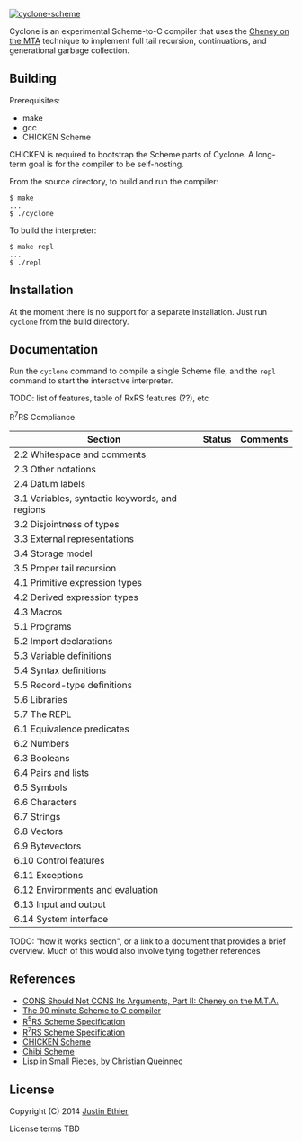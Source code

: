 [<img src="https://github.com/justinethier/nugget/raw/master/cyclone/web/cyclone-logo-03-header.png" alt="cyclone-scheme">](http://justinethier.github.com/nugget/cyclone)

Cyclone is an experimental Scheme-to-C compiler that uses the [Cheney on the MTA](http://www.pipeline.com/~hbaker1/CheneyMTA.html) technique to implement full tail recursion, continuations, and generational garbage collection.

Building
------------

Prerequisites:

- make
- gcc
- CHICKEN Scheme

CHICKEN is required to bootstrap the Scheme parts of Cyclone. A long-term goal is for the compiler to be self-hosting.

From the source directory, to build and run the compiler:

    $ make
    ...
    $ ./cyclone
    
To build the interpreter:

    $ make repl
    ...
    $ ./repl

Installation
------------
At the moment there is no support for a separate installation. Just run `cyclone` from the build directory.

Documentation
-------------
Run the `cyclone` command to compile a single Scheme file, and the `repl` command to start the interactive interpreter.

TODO: list of features, table of RxRS features (??), etc

R<sup>7</sup>RS Compliance

Section | Status | Comments
------- | ------ | ---------
2.2 Whitespace and comments | |
2.3 Other notations | |
2.4 Datum labels | |
3.1 Variables, syntactic keywords, and regions | |
3.2 Disjointness of types | |
3.3 External representations | |
3.4 Storage model | |
3.5 Proper tail recursion | |
4.1 Primitive expression types | |
4.2 Derived expression types | |
4.3 Macros | |
5.1 Programs | |
5.2 Import declarations | |
5.3 Variable definitions | |
5.4 Syntax definitions | |
5.5 Record-type definitions | |
5.6 Libraries | |
5.7 The REPL | |
6.1 Equivalence predicates | |
6.2 Numbers | |
6.3 Booleans | |
6.4 Pairs and lists | |
6.5 Symbols | |
6.6 Characters | |
6.7 Strings | |
6.8 Vectors | |
6.9 Bytevectors | |
6.10 Control features | |
6.11 Exceptions | |
6.12 Environments and evaluation | |
6.13 Input and output | |
6.14 System interface | |

TODO: "how it works section", or a link to a document that provides a brief overview. Much of this would also involve tying together references

References
----------

- [CONS Should Not CONS Its Arguments, Part II: Cheney on the M.T.A.](http://www.pipeline.com/~hbaker1/CheneyMTA.html)
- [The 90 minute Scheme to C compiler](http://churchturing.org/y/90-min-scc.pdf)
- [R<sup>5</sup>RS Scheme Specification](http://www.schemers.org/Documents/Standards/R5RS/HTML/)
- [R<sup>7</sup>RS Scheme Specification](http://trac.sacrideo.us/wg/wiki)
- [CHICKEN Scheme](http://www.call-cc.org/)
- [Chibi Scheme](http://code.google.com/p/chibi-scheme/)
- Lisp in Small Pieces, by Christian Queinnec

License
-------
Copyright (C) 2014 [Justin Ethier](http://github.com/justinethier)

License terms TBD
